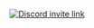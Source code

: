 [![Discord invite link](https://img.shields.io/discord/896668963709255680?color=blue&label=Discord&style=for-the-badge)](https://nekozouneko.ddns.net/discord)
